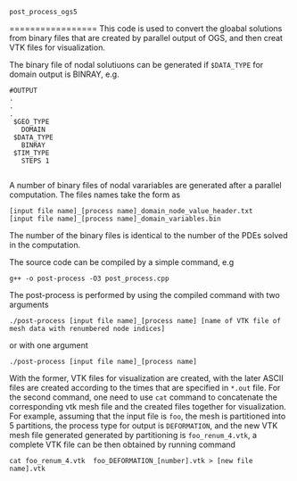 ``post_process_ogs5``

=================
This code is used to convert the gloabal solutions from binary files that are created by parallel output of OGS, and then creat VTK files for visualization.

The binary file of nodal solutiuons can be generated if ``$DATA_TYPE`` for domain output is BINRAY, e.g.
```
#OUTPUT
.
.
. 
 $GEO_TYPE
   DOMAIN 
 $DATA_TYPE
   BINRAY
 $TIM_TYPE
   STEPS 1
   
```
A number of binary files of nodal varariables are generated after a parallel computation. The files names take the form as
```
[input file name]_[process name]_domain_node_value_header.txt
[input file name]_[process name]_domain_variables.bin   
```

The number of the binary files is identical to the number of the PDEs solved in the computation.

The source code can be compiled by a simple command, e.g
```
g++ -o post-process -O3 post_process.cpp
```


The post-process is performed by using the compiled command with two arguments

```
./post-process [input file name]_[process name] [name of VTK file of mesh data with renumbered node indices]
```
or with one argument
```
./post-process [input file name]_[process name]
```
With the former, VTK files for visualization are created, with the later ASCII files are created according to the times that are specified in ``*.out`` file. For the second command, one need to use ``cat`` command to concatenate the corresponding vtk mesh file and the created files together for visualization. For example, assuming that the input file is ``foo``, the mesh is partitioned into 5 partitions, the process type for output is ``DEFORMATION``, and the new VTK mesh file  generated generated by partitioning is ``foo_renum_4.vtk``, a complete VTK file can be then obtained by running command
```
cat foo_renum_4.vtk  foo_DEFORMATION_[number].vtk > [new file name].vtk
```



